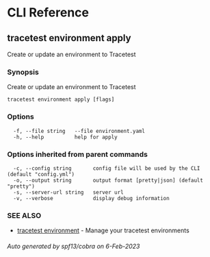 # CLI Reference
## tracetest environment apply

Create or update an environment to Tracetest

### Synopsis

Create or update an environment to Tracetest

```
tracetest environment apply [flags]
```

### Options

```
  -f, --file string   --file environment.yaml
  -h, --help          help for apply
```

### Options inherited from parent commands

```
  -c, --config string       config file will be used by the CLI (default "config.yml")
  -o, --output string       output format [pretty|json] (default "pretty")
  -s, --server-url string   server url
  -v, --verbose             display debug information
```

### SEE ALSO

* [tracetest environment](tracetest_environment.md)	 - Manage your tracetest environments

###### Auto generated by spf13/cobra on 6-Feb-2023
